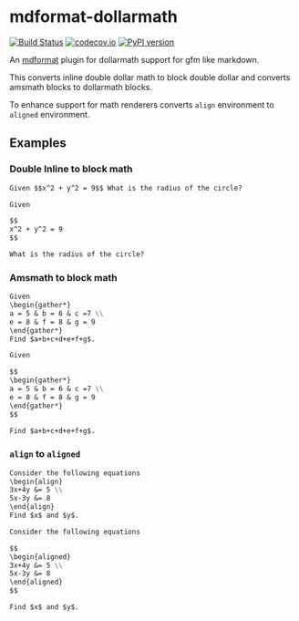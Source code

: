 # mdformat-dollarmath

[![Build Status][ci-badge]][ci-link]
[![codecov.io][cov-badge]][cov-link]
[![PyPI version][pypi-badge]][pypi-link]

An [mdformat](https://github.com/executablebooks/mdformat) plugin for  dollarmath support for gfm like markdown.

This converts inline double dollar math to block double dollar and converts amsmath blocks to dollarmath blocks.

To enhance support for math renderers converts `align` environment to `aligned` environment.

## Examples

### Double Inline to block math

```markdown
Given $$x^2 + y^2 = 9$$ What is the radius of the circle?
```

```markdown
Given

$$
x^2 + y^2 = 9
$$

What is the radius of the circle?
```

### Amsmath to block math

```markdown
Given
\begin{gather*}
a = 5 & b = 6 & c =7 \\
e = 8 & f = 8 & g = 9
\end{gather*}
Find $a+b+c+d+e+f+g$.
```

```markdown
Given

$$
\begin{gather*}
a = 5 & b = 6 & c =7 \\
e = 8 & f = 8 & g = 9
\end{gather*}
$$

Find $a+b+c+d+e+f+g$.
```

### `align` to `aligned`

```markdown
Consider the following equations
\begin{align}
3x+4y &= 5 \\
5x-3y &= 8
\end{align}
Find $x$ and $y$.
```

```markdown
Consider the following equations

$$
\begin{aligned}
3x+4y &= 5 \\
5x-3y &= 8
\end{aligned}
$$

Find $x$ and $y$.
```

[ci-badge]: https://github.com/executablebooks/mdformat-dollarmath/workflows/CI/badge.svg?branch=master
[ci-link]: https://github.com/executablebooks/mdformat/actions?query=workflow%3ACI+branch%3Amaster+event%3Apush
[cov-badge]: https://codecov.io/gh/executablebooks/mdformat-dollarmath/branch/master/graph/badge.svg
[cov-link]: https://codecov.io/gh/executablebooks/mdformat-dollarmath
[pypi-badge]: https://img.shields.io/pypi/v/mdformat-dollarmath.svg
[pypi-link]: https://pypi.org/project/mdformat-dollarmath
